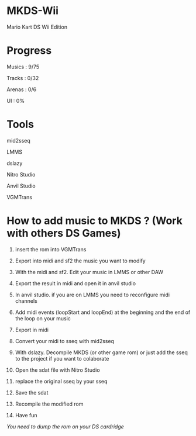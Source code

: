 # MKDS-Wii
 Mario Kart DS Wii Edition


# Progress


Musics : 9/75

Tracks : 0/32

Arenas : 0/6

UI : 0%


# Tools

mid2sseq

LMMS

dslazy

Nitro Studio

Anvil Studio 

VGMTrans


# How to add music to MKDS ? (Work with others DS Games)

1) insert the rom into VGMTrans

2) Export into midi and sf2 the music you want to modify

3) With the midi and sf2. Edit your music in LMMS or other DAW

4) Export the result in midi and open it in anvil studio

5) In anvil studio. if you are on LMMS you need to reconfigure midi channels

6) Add midi events (loopStart and loopEnd) at the beginning and the end of the loop on your music

7) Export in midi

8) Convert your midi to sseq with mid2sseq

9) With dslazy. Decompile MKDS (or other game rom) or just add the sseq to the project if you want to colaborate

10) Open the sdat file with Nitro Studio

11) replace the original sseq by your sseq

12) Save the sdat

13) Recompile the modified rom

14) Have fun

  *You need to dump the rom on your DS cardridge*
